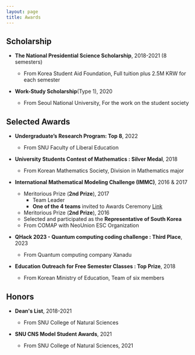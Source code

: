 ```yaml
---
layout: page
title: Awards
---
```


## Scholarship
* <b> The National Presidential Science Scholarship</b>, 2018-2021 (8 semesters)
	* From Korea Student Aid Foundation, Full tuition plus 2.5M KRW for each semester

* <b> Work-Study Scholarship</b>(Type 1), 2020
	* From Seoul National University, For the work on the student society

## Selected Awards

* <b> Undergraduate’s Research Program: Top 8</b>, 2022
	* From SNU Faculty of Liberal Education

* <b> University Students Contest of Mathematics : Silver Medal</b>, 2018
	* From Korean Mathematics Society, Division in Mathematics major

* <b> International Mathematical Modeling Challenge (IMMC)</b>, 2016 & 2017
	* Meritorious Prize (<b>2nd Prize</b>), 2017
		* Team Leader
		* <b>One of the 4 teams</b> invited to Awards Ceremony [Link](http://immchallenge.org/Contests/2017/awards/index.html)
	* Meritorious Prize (<b>2nd Prize</b>), 2016
	* Selected and participated as the <b> Representative of South Korea </b>
	* From COMAP with NeoUnion ESC Organization

* <b> QHack 2023 - Quantum computing coding challenge : Third Place</b>, 2023
	* From Quantum computing company Xanadu

* <b> Education Outreach for Free Semester Classes : Top Prize</b>, 2018
	* From Korean Ministry of Education, Team of six members


## Honors
* <b> Dean's List</b>, 2018-2021
	* From SNU College of Natural Sciences


* <b> SNU CNS Model Student Awards</b>, 2021
	* From SNU College of Natural Sciences, 2021